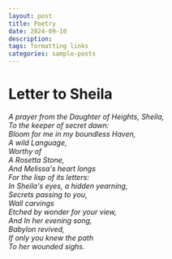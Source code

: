 ```yaml
---
layout: post
title: Poetry
date: 2024-09-10
description: 
tags: formatting links
categories: sample-posts
---
```


# **Letter to Sheila**

*A prayer from the Daughter of Heights, Sheila,  
To the keeper of secret dawn:*  
*Bloom for me in my boundless Haven,  
A wild Language,  
Worthy of  
A Rosetta Stone,*  
*And Melissa's heart longs  
For the lisp of its letters:  
In Sheila's eyes, a hidden yearning,  
Secrets passing to you,  
Wall carvings  
Etched by wonder for your view,*  
*And In her evening song,  
Babylon revived,  
If only you knew the path  
To her wounded sighs.*
